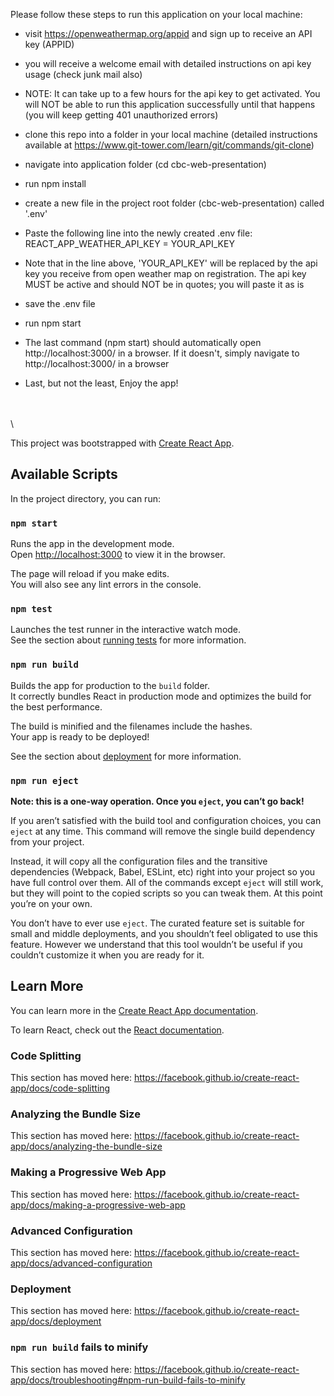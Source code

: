 Please follow these steps to run this application on your local machine:

- visit https://openweathermap.org/appid and sign up to receive an API key (APPID)

- you will receive a welcome email with detailed instructions on api key usage (check junk mail also)

- NOTE: It can take up to a few hours for the api key to get activated. You will NOT be able to run this application successfully until that happens (you will keep getting 401 unauthorized errors)

- clone this repo into a folder in your local machine (detailed instructions available at https://www.git-tower.com/learn/git/commands/git-clone)

- navigate into application folder (cd cbc-web-presentation)

- run npm install

- create a new file in the project root folder (cbc-web-presentation) called '.env'

- Paste the following line into the newly created .env file: REACT_APP_WEATHER_API_KEY = YOUR_API_KEY

- Note that in the line above, 'YOUR_API_KEY' will be replaced by the api key you receive from open weather map on registration.  The api key MUST be active and should NOT be in quotes; you will paste it as is

- save the .env file

- run npm start

- The last command (npm start) should automatically open http://localhost:3000/ in a browser. If it doesn't, simply navigate to http://localhost:3000/ in a browser

- Last, but not the least, Enjoy the app!

\
\
\

This project was bootstrapped with [Create React App](https://github.com/facebook/create-react-app).

## Available Scripts

In the project directory, you can run:

### `npm start`

Runs the app in the development mode.<br>
Open [http://localhost:3000](http://localhost:3000) to view it in the browser.

The page will reload if you make edits.<br>
You will also see any lint errors in the console.

### `npm test`

Launches the test runner in the interactive watch mode.<br>
See the section about [running tests](https://facebook.github.io/create-react-app/docs/running-tests) for more information.

### `npm run build`

Builds the app for production to the `build` folder.<br>
It correctly bundles React in production mode and optimizes the build for the best performance.

The build is minified and the filenames include the hashes.<br>
Your app is ready to be deployed!

See the section about [deployment](https://facebook.github.io/create-react-app/docs/deployment) for more information.

### `npm run eject`

**Note: this is a one-way operation. Once you `eject`, you can’t go back!**

If you aren’t satisfied with the build tool and configuration choices, you can `eject` at any time. This command will remove the single build dependency from your project.

Instead, it will copy all the configuration files and the transitive dependencies (Webpack, Babel, ESLint, etc) right into your project so you have full control over them. All of the commands except `eject` will still work, but they will point to the copied scripts so you can tweak them. At this point you’re on your own.

You don’t have to ever use `eject`. The curated feature set is suitable for small and middle deployments, and you shouldn’t feel obligated to use this feature. However we understand that this tool wouldn’t be useful if you couldn’t customize it when you are ready for it.

## Learn More

You can learn more in the [Create React App documentation](https://facebook.github.io/create-react-app/docs/getting-started).

To learn React, check out the [React documentation](https://reactjs.org/).

### Code Splitting

This section has moved here: https://facebook.github.io/create-react-app/docs/code-splitting

### Analyzing the Bundle Size

This section has moved here: https://facebook.github.io/create-react-app/docs/analyzing-the-bundle-size

### Making a Progressive Web App

This section has moved here: https://facebook.github.io/create-react-app/docs/making-a-progressive-web-app

### Advanced Configuration

This section has moved here: https://facebook.github.io/create-react-app/docs/advanced-configuration

### Deployment

This section has moved here: https://facebook.github.io/create-react-app/docs/deployment

### `npm run build` fails to minify

This section has moved here: https://facebook.github.io/create-react-app/docs/troubleshooting#npm-run-build-fails-to-minify
